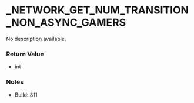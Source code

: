 # _NETWORK_GET_NUM_TRANSITION_NON_ASYNC_GAMERS

No description available.

### Return Value
* int

### Notes
* Build: 811

